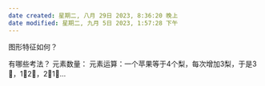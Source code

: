 ```yaml
---
date created: 星期二, 八月 29日 2023, 8:36:20 晚上
date modified: 星期二, 九月 5日 2023, 1:57:28 下午
---
```

图形特征如何？
	
有哪些考法？
	元素数量：
	元素运算：一个苹果等于4个梨，每次增加3梨，于是3🍐，1🍎2🍐，2🍎1🍐…
